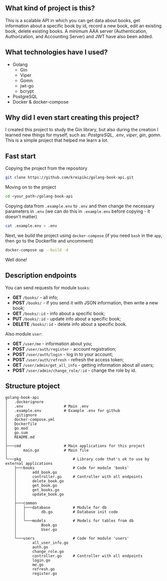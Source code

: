 ## What kind of project is this?
This is a scalable API in which you can get data about books, get information about a specific book by id, record a new book, edit an existing book, delete existing books. A minimum AAA server (Authentication, Authorization, and Accounting Server) and JWT have also been added.

## What technologies have I used?
- Golang
  - Gin
  - Viper
  - Gomn
  - jwt-go
  - bcrypt
- PostgreSQL
- Docker & docker-compose

## Why did I even start creating this project?
I created this project to study the Gin library, but also during the creation I learned new things for myself, such as: _PostgreSQL_, _.env_, _viper_, _gin_, _gomn_. This is a simple project that helped me learn a lot.

## Fast start
Copying the project from the repository
```bash
git clone https://github.com/kreipikc/golang-book-api.git
```

Moving on to the project
```bash
cd <your_path>/golang-book-api
```

Copying data from `.example.env` to `.env` and then change the necessary parameters in `.env` (we can do this in `.example.env` before copying - it doesn't matter)
```bash
cat .example.env > .env
```

Next, we build the project using `docker-compose` (if you need `bash` in the `app`, then go to the Dockerfile and uncomment)
```bash
docker-compose up --build -d
```

Well done!

## Description endpoints
You can send requests for module `books`:
- **GET** `/books/` - all info;
- **POST** `/books/` - if you send it with JSON information, then write a new book;
- **GET** `/books/:id` - info about a specific book;
- **PUT** `/books/:id` - update info about a specific book;
- **DELETE** `/books/:id` - delete info about a specific book.

Also module `user`:
- **GET** `/user/me` - information about you;
- **POST** `/user/auth/register` - account registration;
- **POST** `/user/auth/login` - log in to your account;
- **POST** `/user/auth/refresh` - refresh the access token;
- **GET** `/user/admin/get_all_info` - getting information about all users;
- **POST** `/user/admin/change_role/:id` - change the role by id.

## Structure ptoject
```
golang-book-api     
│   .dockerignore    
│   .env                  # Main .env
│   .example.env          # Example .env for github
│   .gitignore            
│   docker-compose.yml 
│   Dockerfile
│   go.mod
│   go.sum
│   README.md
│
├───cmd                   # Main applications for this project
│       main.go           # Main file
│
└───pkg                       # Library code that's ok to use by external applications
    ├───books                 # Code for module 'books'
    │       add_book.go
    │       controller.go     # Controller with all endpoints
    │       delete_book.go
    │       get_book.go
    │       get_books.go
    │       update_book.go
    │
    ├───common
    │   ├───database          # Module for db 
    │   │       db.go         # Database init code
    │   │
    │   └───models            # Models for tables from db
    │           Book.go
    │           User.go
    │
    └───users                 # Code for module 'users'
            all_user_info.go
            auth.go
            change_role.go
            controller.go     # Controller with all endpoints
            login.go
            me.go
            refresh.go
            register.go
```